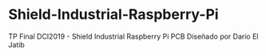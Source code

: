 # Shield-Industrial-Raspberry-Pi
TP Final DCI2019 - Shield Industrial Raspberry Pi PCB Diseñado por Dario El Jatib
